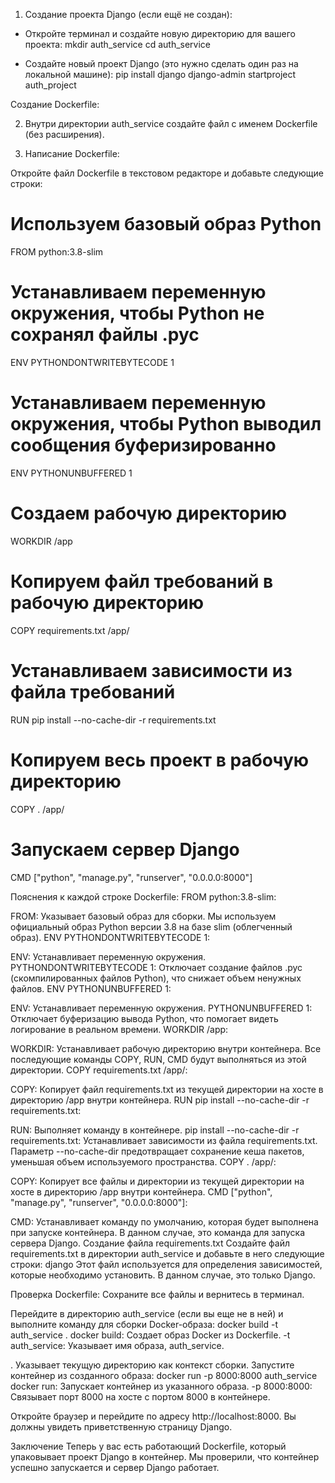 1. Создание проекта Django (если ещё не создан):

- Откройте терминал и создайте новую директорию для вашего проекта:
mkdir auth_service
cd auth_service

- Создайте новый проект Django (это нужно сделать один раз на локальной машине):
pip install django
django-admin startproject auth_project

Создание Dockerfile:

2. Внутри директории auth_service создайте файл с именем Dockerfile (без расширения).

3. Написание Dockerfile:

Откройте файл Dockerfile в текстовом редакторе и добавьте следующие строки:
# Используем базовый образ Python
FROM python:3.8-slim

# Устанавливаем переменную окружения, чтобы Python не сохранял файлы .pyc
ENV PYTHONDONTWRITEBYTECODE 1

# Устанавливаем переменную окружения, чтобы Python выводил сообщения буферизированно
ENV PYTHONUNBUFFERED 1

# Создаем рабочую директорию
WORKDIR /app

# Копируем файл требований в рабочую директорию
COPY requirements.txt /app/

# Устанавливаем зависимости из файла требований
RUN pip install --no-cache-dir -r requirements.txt

# Копируем весь проект в рабочую директорию
COPY . /app/

# Запускаем сервер Django
CMD ["python", "manage.py", "runserver", "0.0.0.0:8000"]

Пояснения к каждой строке Dockerfile:
FROM python:3.8-slim:

FROM: Указывает базовый образ для сборки. Мы используем официальный образ Python версии 3.8 на базе slim (облегченный образ).
ENV PYTHONDONTWRITEBYTECODE 1:

ENV: Устанавливает переменную окружения.
PYTHONDONTWRITEBYTECODE 1: Отключает создание файлов .pyc (скомпилированных файлов Python), что снижает объем ненужных файлов.
ENV PYTHONUNBUFFERED 1:

ENV: Устанавливает переменную окружения.
PYTHONUNBUFFERED 1: Отключает буферизацию вывода Python, что помогает видеть логирование в реальном времени.
WORKDIR /app:

WORKDIR: Устанавливает рабочую директорию внутри контейнера. Все последующие команды COPY, RUN, CMD будут выполняться из этой директории.
COPY requirements.txt /app/:

COPY: Копирует файл requirements.txt из текущей директории на хосте в директорию /app внутри контейнера.
RUN pip install --no-cache-dir -r requirements.txt:

RUN: Выполняет команду в контейнере.
pip install --no-cache-dir -r requirements.txt: Устанавливает зависимости из файла requirements.txt. Параметр --no-cache-dir предотвращает сохранение кеша пакетов, уменьшая объем используемого пространства.
COPY . /app/:

COPY: Копирует все файлы и директории из текущей директории на хосте в директорию /app внутри контейнера.
CMD ["python", "manage.py", "runserver", "0.0.0.0:8000"]:

CMD: Устанавливает команду по умолчанию, которая будет выполнена при запуске контейнера. В данном случае, это команда для запуска сервера Django.
Создание файла requirements.txt
Создайте файл requirements.txt в директории auth_service и добавьте в него следующие строки:
django
Этот файл используется для определения зависимостей, которые необходимо установить. В данном случае, это только Django.

Проверка Dockerfile:
Сохраните все файлы и вернитесь в терминал.

Перейдите в директорию auth_service (если вы еще не в ней) и выполните команду для сборки Docker-образа:
docker build -t auth_service .
docker build: Создает образ Docker из Dockerfile.
-t auth_service: Указывает имя образа, auth_service.

. Указывает текущую директорию как контекст сборки.
Запустите контейнер из созданного образа:
docker run -p 8000:8000 auth_service
docker run: Запускает контейнер из указанного образа.
-p 8000:8000: Связывает порт 8000 на хосте с портом 8000 в контейнере.

Откройте браузер и перейдите по адресу http://localhost:8000. Вы должны увидеть приветственную страницу Django.

Заключение
Теперь у вас есть работающий Dockerfile, который упаковывает проект Django в контейнер. Мы проверили, что контейнер успешно запускается и сервер Django работает.